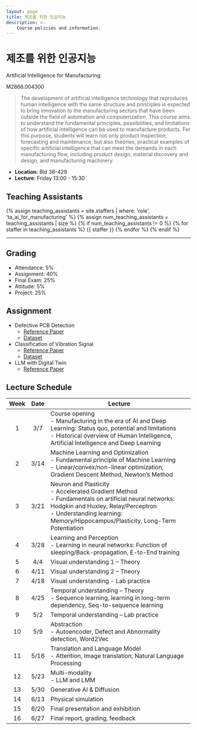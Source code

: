 ```yaml
---
layout: page
title: 제조를 위한 인공지능
description: >-
    Course policies and information.
---
```


# 제조를 위한 인공지능
Artificial Intelligence for Manufacturing

M2866.004300
> The development of artificial intelligence technology that reproduces human intelligence with the same structure and principles is expected to bring innovation to the manufacturing sectors that have been outside the field of automation and computerization. This course aims to understand the fundamental principles, possibilities, and limitations of how artificial intelligence can be used to manufacture products. For this purpose, students will learn not only product inspection, forecasting and maintenance, but also theories, practical examples of specific artificial intelligence that can meet the demands in each manufacturing flow, including product design, material discovery and design, and manufacturing machinery.

- __Location__: Bld 38-429
- __Lecture__: Friday 13:00 - 15:30
  


## Teaching Assistants
{% assign teaching_assistants = site.staffers | where: 'role', 'ta_ai_for_manufacturing' %}
{% assign num_teaching_assistants = teaching_assistants | size %}
{% if num_teaching_assistants != 0 %}
{% for staffer in teaching_assistants %}
{{ staffer }}
{% endfor %}
{% endif %}

---

## Grading
- Attendance: 5%
- Assignment: 40%
- Final Exam: 25%
- Attitude: 5%
- Project: 25%

## Assignment
- Defective PCB Detection
  - [Reference Paper](https://www.nature.com/articles/s41597-024-03656-8)    
  - [Dataset](https://figshare.com/articles/dataset/DsPCBSD_/24970329?file=44069552)
- Classification of Vibration Signal
  - [Reference Paper](https://ieeexplore.ieee.org/document/9078761)
  - [Dataset](https://engineering.case.edu/bearingdatacenter/download-data-file)
- LLM with Digital Twin
  - [Reference Paper](https://ieeexplore.ieee.org/document/10710900)


## Lecture Schedule

| Week | Date | Lecture | 
|:-------------------:|:-------------------:|-------------------------------------------------------------|
| 1	|3/7	|Course opening<br /> - Manufacturing in the era of AI and Deep Learning: Status quo, potential and limitations<br /> - Historical overview of Human Intelligence, Artificial Intelligence and Deep Learning
| 2|	3/14|	Machine Learning and Optimization<br /> - Fundamental principle of Machine Learning<br /> - Linear/convex/non-linear optimization, Gradient Descent Method, Newton’s Method	
| 3|	3/21|	Neuron and Plasticity<br /> - Accelerated Gradient Method<br /> - Fundamentals on artificial neural networks: Hodgkin and Huxley, Relay/Perceptron<br /> - Understanding learning: Memory/Hippocampus/Plasticity, Long-Term Potentiation
| 4|	3/28|	Learning and Perception<br /> - Learning in neural networks: Function of sleeping/Back-propagation, E-to-End training	
| 5|	4/4	|Visual understanding 1 – Theory
| 6|	4/11 |Visual understanding 2 – Theory
| 7|	4/18 |	Visual understanding - Lab practice
| 8|	4/25 |	Temporal understanding – Theory<br />- Sequence learning, learning in long-term dependency, Seq-to-sequence learning
| 9|	5/2	|Temporal understanding – Lab practice
| 10|	5/9 |	Abstraction<br /> - Autoencoder, Defect and Abnormality detection, Word2Vec
| 11|	5/16 |Translation and Language Model<br /> - Attention, Image translation, Natural Language Processing
| 12|	5/23 |Multi-modality<br /> - LLM and LMM
| 13|	5/30 |Generative AI & Diffusion
| 14|	6/13 |Physical simulation
| 15|	6/20 |	Final presentation and exhibition
| 16|	6/27 |	Final report, grading, feedback




